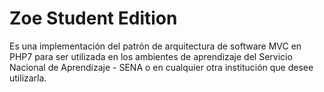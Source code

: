 # Zoe Student Edition
Es una implementación del patrón de arquitectura de software MVC en PHP7 para ser utilizada en los ambientes de aprendizaje del Servicio Nacional de Aprendizaje - SENA o en cualquier otra institución que desee utilizarla.
